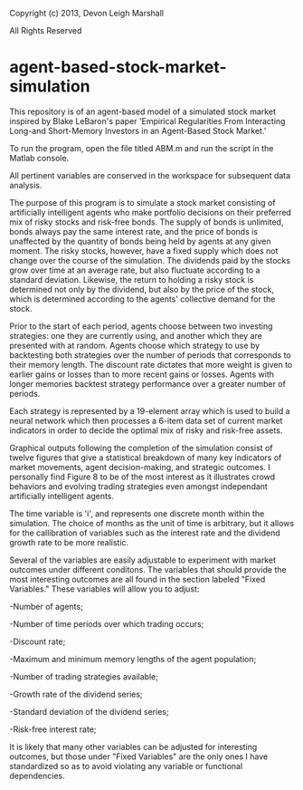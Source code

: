 Copyright (c) 2013, Devon Leigh Marshall

All Rights Reserved

agent-based-stock-market-simulation
===================================

This repository is of an agent-based model of a simulated stock market inspired by Blake LeBaron's paper 'Empirical Regularities From Interacting Long-and Short-Memory Investors in an Agent-Based Stock Market.'

To run the program, open the file titled ABM.m and run the script in the Matlab console.

All pertinent variables are conserved in the workspace for subsequent data analysis.

The purpose of this program is to simulate a stock market consisting of artificially intelligent agents who make portfolio decisions on their preferred mix of risky stocks and risk-free bonds. The supply of bonds is unlimited, bonds always pay the same interest rate, and the price of bonds is unaffected by the quantity of bonds being held by agents at any given moment. The risky stocks, however, have a fixed supply which does not change over the course of the simulation. The dividends paid by the stocks grow over time at an average rate, but also fluctuate according to a standard deviation. Likewise, the return to holding a risky stock is determined not only by the dividend, but also by the price of the stock, which is determined according to the agents' collective demand for the stock. 

Prior to the start of each period, agents choose between two investing strategies: one they are currently using, and another which they are presented with at random. Agents choose which strategy to use by backtesting both strategies over the number of periods that corresponds to their memory length. The discount rate dictates that more weight is given to earlier gains or losses than to more recent gains or losses. Agents with longer memories backtest strategy performance over a greater number of periods. 

Each strategy is represented by a 19-element array which is used to build a neural network which then processes a 6-item data set of current market indicators in order to decide the optimal mix of risky and risk-free assets.

Graphical outputs following the completion of the simulation consist of twelve figures that give a statistical breakdown of many key indicators of market movements, agent decision-making, and strategic outcomes. I personally find Figure 8 to be of the most interest as it illustrates crowd behaviors and evolving trading strategies even amongst independant artificially intelligent agents.

The time variable is 'i', and represents one discrete month within the simulation. The choice of months as the unit of time is arbitrary, but it allows for the callibration of variables such as the interest rate and the dividend growth rate to be more realistic. 

Several of the variables are easily adjustable to experiment with market outcomes under different conditons. The variables that should provide the most interesting outcomes are all found in the section labeled "Fixed Variables." These variables will allow you to adjust:
  
  -Number of agents;
  
  -Number of time periods over which trading occurs;
  
  -Discount rate;
  
  -Maximum and minimum memory lengths of the agent population;
  
  -Number of trading strategies available;
  
  -Growth rate of the dividend series;
  
  -Standard deviation of the dividend series;
  
  -Risk-free interest rate;
  
It is likely that many other variables can be adjusted for interesting outcomes, but those under "Fixed Variables" are the only ones I have standardized so as to avoid violating any variable or functional dependencies. 



